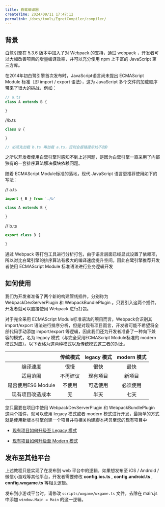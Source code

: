 ```yaml
---
title: 白鹭编译器
createTime: 2024/09/11 17:47:12
permalink: /docs/tools/EgretCompiler/compiler/
---
```

## 背景[​](#背景 "背景的直接链接")

白鹭引擎在 5.3.6 版本中加入了对 Webpack 的支持，通过 webpack ，开发者可以大幅改善项目的增量编译效率，并可以充分使用 npm 上丰富的 JavaScript 第三方库。

在2014年初白鹭引擎首次发布时，JavaScript语言尚未提出 ECMAScript Module 标准（即 import / export 语法），这为 JavaScript 多个文件的加载顺序带来了很大的挑战，例如：

```ts
// a.ts
class A extends B {

}
```
//b.ts
```ts
class B {

}

// 必须先加载 b.ts 再加载 a.ts，否则会报错提示找不到B
```

之所以开发者使用白鹭引擎时感知不到上述问题，是因为白鹭引擎一直采用了内部独有的一套排序算法解决模块依赖问题。

随着 ECMAScript Module标准的落地，现代 JavaScript 语言更推荐使用如下的写法：

// a.ts
```ts
import { B } from './b'

class A extends B {

}
```

// b.ts
```js
export class B {

}
```

通过 Webpack 等打包工具进行分析打包，由于语言层面已经显式设置了依赖项，所以对比白鹭引擎的排序算法有极大的编译速度提升空间。因此白鹭引擎推荐开发者使用 ECMAScript Module 标准语法进行业务逻辑开发

## 如何使用

我们为开发者准备了两个新的构建管线插件，分别称为 WebpackDevServerPlugin 和 WebpackBundlePlugin 。只要引入这两个插件，开发者就可以直接使用 Webpack 进行打包。

对于完全采用 ECMAScript Module标准语法的项目而言，Webpack会识别其 import/export 语法进行排序分析，但是对现有项目而言，开发者可能不希望将全部代码手动添加 import/export 等逻辑，因此我们还为开发者准备了一种向下兼容的模式，名为 legacy 模式（与完全采用ECMAScript Module标准的 modern 模式对应）。以下表格为这两种模式以及传统模式这三者的对比。

|  | 传统模式 | legacy 模式 | modern 模式 |
| :--: | :--: | :--: | :--: |
| 编译速度 | 很慢 | 很快 | 最快 |
| 适用范围 | 不再建议 | 现有项目 | 新项目 |
| 是否使用ES6 Module | 不使用 | 可选使用 | 必须使用 |
| 现有项目改造成本 | 无 | 半天 | 七天 |

您只需要在项目中使用 WebpackDevServerPlugin 和 WebpackBundlePlugin 这两个插件，就可以使用 legacy 模式或者 modern 模式进行开发，最简单的方式就是使用新版本引擎创建一个项目并将相关构建脚本拷贝至您的现有项目中

*   [现有项目如何升级至 Legacy 模式](https://docs.egret.com/engine/docs/build/legacy-mode)

*   [现有项目如何升级至 Modern 模式](https://docs.egret.com/engine/docs/build/modern-mode)

## 发布至其他平台

上述教程只是实现了在发布到 web 平台中的逻辑，如果想发布至 iOS / Android / 微信小游戏等其他平台，开发者需要修改 **config.ios.ts** , **config.android.ts** , **config.wxgame.ts** 等相关逻辑。

发布到小游戏平台时，请修改 `scripts/wxgame/wxgame.ts` 文件，去除在 main.js 中添加 `window.Main = Main` 的这一逻辑。
